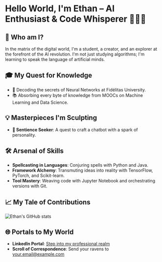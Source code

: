 # Hello World, I'm Ethan – AI Enthusiast & Code Whisperer 🤖👨‍💻

## 🚀 Who am I?
In the matrix of the digital world, I'm a student, a creator, and an explorer at the forefront of the AI revolution. I'm not just studying algorithms; I'm learning to speak the language of artificial minds.

## 🎓 My Quest for Knowledge
- 🧠 Decoding the secrets of Neural Networks at Fidélitas University.
- 📚 Absorbing every byte of knowledge from MOOCs on Machine Learning and Data Science.

## 💡 Masterpieces I'm Sculpting
- **🤖 Sentience Seeker**: A quest to craft a chatbot with a spark of personality.

## 🛠️ Arsenal of Skills
- **Spellcasting in Languages**: Conjuring spells with Python and Java.
- **Framework Alchemy**: Transmuting ideas into reality with TensorFlow, PyTorch, and Scikit-learn.
- **Tool Mastery**: Weaving code with Jupyter Notebook and orchestrating versions with Git.

## 📈 My Tale of Contributions

![Ethan's GitHub stats](https://github-readme-stats.vercel.app/api?username=yourusername&show_icons=true&theme=highcontrast&hide_title=true)

## 🌐 Portals to My World
- **LinkedIn Portal**: [Step into my professional realm](https://linkedin.com/in/yourusername)
- **Scroll of Correspondence**: Send your ravens to your.email@example.com

